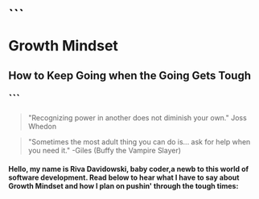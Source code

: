 # ```<p> Growth Mindset
## How to Keep Going when the Going Gets Tough </p>```

>"Recognizing power in another does not diminish your own."  Joss Whedon

>"Sometimes the most adult thing you can do is... ask for help when you need it." -Giles (Buffy the Vampire Slayer)

#### Hello, my name is Riva Davidowski, baby coder,a newb to this world of software development. Read below to hear what I have to say about Growth Mindset and how I plan on pushin' through the tough times:

